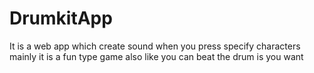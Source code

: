 # DrumkitApp
It is a web app which create sound when you press specify characters mainly it is a fun type game also like you can beat the drum is you want

